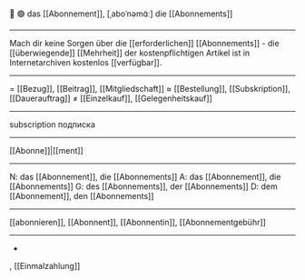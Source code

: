 🎫 🟢 das [[Abonnement]], [ˌaboˈnəmɑ̃ː]
die [[Abonnements]]

---
Mach dir keine Sorgen über die [[erforderlichen]] [[Abonnements]] - die [[überwiegende]] [[Mehrheit]] der kostenpflichtigen Artikel ist in Internetarchiven kostenlos [[verfügbar]].

---
= [[Bezug]], [[Beitrag]], [[Mitgliedschaft]]
≈ [[Bestellung]], [[Subskription]], [[Dauerauftrag]]
≠ [[Einzelkauf]], [[Gelegenheitskauf]]

---
subscription
подписка

---
[[Abonne]]|[[ment]]

---
N: das [[Abonnement]], die [[Abonnements]]
A: das [[Abonnement]], die [[Abonnements]]
G: des [[Abonnements]], der [[Abonnements]]
D: dem [[Abonnement]], den [[Abonnements]]

---
[[abonnieren]], [[Abonnent]], [[Abonnentin]], [[Abonnementgebühr]]


---
-
, [[Einmalzahlung]]